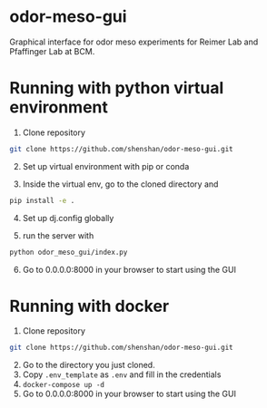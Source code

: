 # odor-meso-gui
Graphical interface for odor meso experiments for Reimer Lab and Pfaffinger Lab at BCM.

# Running with python virtual environment

1. Clone repository
```bash
git clone https://github.com/shenshan/odor-meso-gui.git
```

2. Set up virtual environment with pip or conda

3. Inside the virtual env, go to the cloned directory and

```bash
pip install -e .
```

4. Set up dj.config globally

5. run the server with

```bash
python odor_meso_gui/index.py
```
6. Go to 0.0.0.0:8000 in your browser to start using the GUI

# Running with docker

1. Clone repository
```bash
git clone https://github.com/shenshan/odor-meso-gui.git
```
2. Go to the directory you just cloned.
3. Copy `.env_template` as `.env` and fill in the credentials
4. `docker-compose up -d`
5. Go to 0.0.0.0:8000 in your browser to start using the GUI
